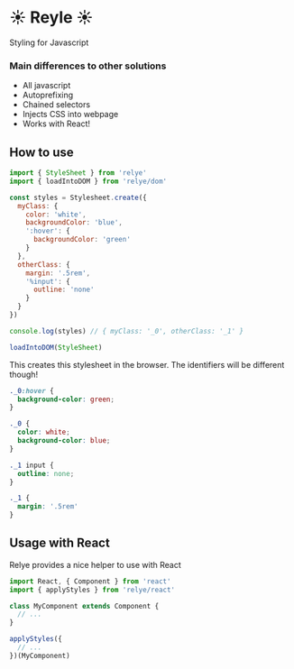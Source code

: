 # :sunny: Reyle :sunny:

Styling for Javascript

### Main differences to other solutions
- All javascript
- Autoprefixing
- Chained selectors
- Injects CSS into webpage
- Works with React!

## How to use

```js
import { StyleSheet } from 'relye'
import { loadIntoDOM } from 'relye/dom'

const styles = Stylesheet.create({
  myClass: {
    color: 'white',
    backgroundColor: 'blue',
    ':hover': {
      backgroundColor: 'green'
    }
  },
  otherClass: {
    margin: '.5rem',
    '%input': {
      outline: 'none'
    }
  }
})

console.log(styles) // { myClass: '_0', otherClass: '_1' }

loadIntoDOM(StyleSheet)
```

This creates this stylesheet in the browser. The identifiers will be different though!

```css
._0:hover {
  background-color: green;
}

._0 {
  color: white;
  background-color: blue;
}

._1 input {
  outline: none;
}

._1 {
  margin: '.5rem'
}
```

## Usage with React

Relye provides a nice helper to use with React

```js
import React, { Component } from 'react'
import { applyStyles } from 'relye/react'

class MyComponent extends Component {
  // ...
}

applyStyles({
  // ...
})(MyComponent)
```
